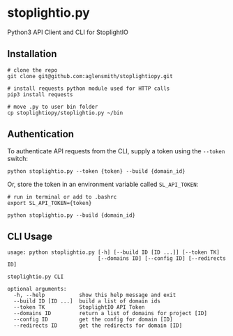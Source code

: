 # stoplightio.py

Python3 API Client and CLI for StoplightIO

## Installation

```shell
# clone the repo
git clone git@github.com:aglensmith/stoplightiopy.git

# install requests python module used for HTTP calls
pip3 install requests

# move .py to user bin folder
cp stoplightiopy/stoplightio.py ~/bin
```

## Authentication
To authenticate API requests from the CLI, supply a token using the `--token` switch:

```shell
python stoplightio.py --token {token} --build {domain_id}
```

Or, store the token in an environment variable called `SL_API_TOKEN`:

```shell
# run in terminal or add to .bashrc
export SL_API_TOKEN={token}

python stoplightio.py --build {domain_id}
```

## CLI Usage

```shell
usage: python stoplightio.py [-h] [--build ID [ID ...]] [--token TK]
                             [--domains ID] [--config ID] [--redirects ID]

stoplightio.py CLI

optional arguments:
  -h, --help           show this help message and exit
  --build ID [ID ...]  build a list of domain ids
  --token TK           StoplightIO API Token
  --domains ID         return a list of domains for project [ID]
  --config ID          get the config for domain [ID]
  --redirects ID       get the redirects for domain [ID]
```
